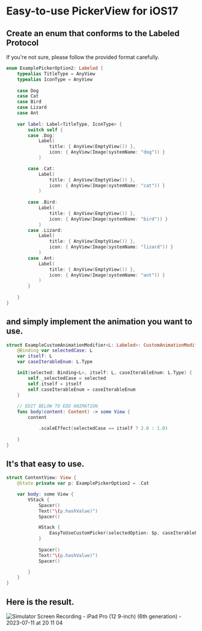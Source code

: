 # Easy-to-use PickerView for **iOS17**
## Create an enum that conforms to the Labeled Protocol
If you're not sure, please follow the provided format carefully.

```Swift
enum ExamplePickerOption2: Labeled {
    typealias TitleType = AnyView
    typealias IconType = AnyView
    
    case Dog
    case Cat
    case Bird
    case Lizard
    case Ant
    
    var label: Label<TitleType, IconType> {
        switch self {
        case .Dog:
            Label(
                title: { AnyView(EmptyView()) },
                icon: { AnyView(Image(systemName: "dog")) }
            )

        case .Cat:
            Label(
                title: { AnyView(EmptyView()) },
                icon: { AnyView(Image(systemName: "cat")) }
            )
            
        case .Bird:
            Label(
                title: { AnyView(EmptyView()) },
                icon: { AnyView(Image(systemName: "bird")) }
            )
        case .Lizard:
            Label(
                title: { AnyView(EmptyView()) },
                icon: { AnyView(Image(systemName: "lizard")) }
            )
        case .Ant:
            Label(
                title: { AnyView(EmptyView()) },
                icon: { AnyView(Image(systemName: "ant")) }
            )
        }
        
    }
}
```
## and simply implement the animation you want to use.

```swift
struct ExampleCustomAnimationModifier<L: Labeled>: CustomAnimationModifierProtocol {
    @Binding var selectedCase: L
    var itself: L
    var caseIterableEnum: L.Type

    init(selected: Binding<L>, itself: L, caseIterableEnum: L.Type) {
        self._selectedCase = selected
        self.itself = itself
        self.caseIterableEnum = caseIterableEnum
    }
    
    // EDIT BELOW TO EDD ANIMATION
    func body(content: Content) -> some View {
        content

            .scaleEffect(selectedCase == itself ? 2.0 : 1.0)
            
    }
}

```

## It's that easy to use.

```swift
struct ContentView: View {
    @State private var p: ExamplePickerOption2 = .Cat

    var body: some View {
        VStack {
            Spacer()
            Text("\(p.hashValue)")
            Spacer()

            HStack {
                EasyToUseCustomPicker(selectedOption: $p, caseIterableEnum: ExamplePickerOption2.self, animationModifier: ExampleCustomAnimationModifier.self)
            }
            
            Spacer()
            Text("\(p.hashValue)")
            Spacer()

        }
    }
}

```

## Here is the result.
![Simulator Screen Recording - iPad Pro (12 9-inch) (6th generation) - 2023-07-11 at 20 11 04](https://github.com/windowcow/Easy-PickerView-SwiftUI/assets/65646883/c177157b-effd-4565-8564-923b01a19119)


